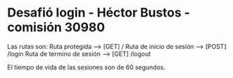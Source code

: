 # Desafió login - Héctor Bustos - comisión 30980

Las rutas son:
Ruta protegida --> [GET] /
Ruta de inicio de sesión --> [POST] /login
Ruta de termino de sesión --> [GET] /logout

El tiempo de vida de las sesiones son de 60 segundos.

